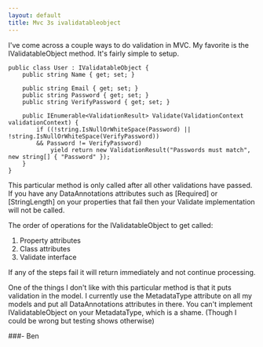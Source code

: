 ```yaml
---
layout: default
title: Mvc 3s ivalidatableobject
---
```


I've come across a couple ways to do validation in MVC. My favorite is the IValidatableObject method. It's fairly simple to setup.

    public class User : IValidatableObject {
        public string Name { get; set; }

        public string Email { get; set; }
        public string Password { get; set; }
        public string VerifyPassword { get; set; }

        public IEnumerable<ValidationResult> Validate(ValidationContext validationContext) {
            if ((!string.IsNullOrWhiteSpace(Password) || !string.IsNullOrWhiteSpace(VerifyPassword)) 
            && Password != VerifyPassword)
                yield return new ValidationResult("Passwords must match", new string[] { "Password" });
        }
    }


This particular method is only called after all other validations have passed. If you have any DataAnnotations attributes such as [Required] or [StringLength] on your properties that fail then your Validate implementation will not be called.

The order of operations for the IValidatableObject to get called:

1. Property attributes
2. Class attributes
3. Validate interface

If any of the steps fail it will return immediately and not continue processing.

One of the things I don't like with this particular method is that it puts validation in the model. I currently use the MetadataType attribute on all my models and put all DataAnnotations attributes in there. You can't implement IValidatableObject on your MetadataType, which is a shame. (Though I could be wrong but testing shows otherwise)

###- Ben